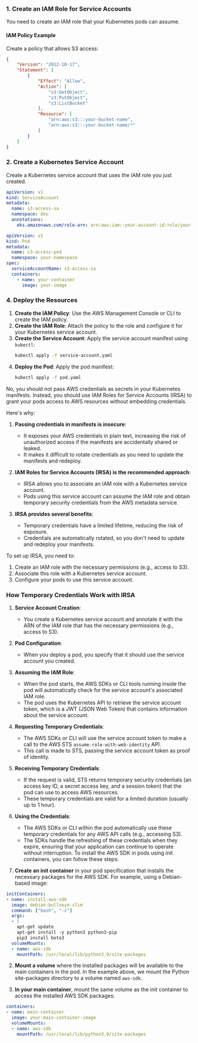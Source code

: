 
### 1. Create an IAM Role for Service Accounts
You need to create an IAM role that your Kubernetes pods can assume. 

#### IAM Policy Example

Create a policy that allows S3 access:

```json
{
    "Version": "2012-10-17",
    "Statement": [
        {
            "Effect": "Allow",
            "Action": [
                "s3:GetObject",
                "s3:PutObject",
                "s3:ListBucket"
            ],
            "Resource": [
                "arn:aws:s3:::your-bucket-name",
                "arn:aws:s3:::your-bucket-name/*"
            ]
        }
    ]
}
```


### 2. Create a Kubernetes Service Account

Create a Kubernetes service account that uses the IAM role you just created. 

```yaml
apiVersion: v1
kind: ServiceAccount
metadata:
  name: s3-access-sa
  namespace: dev
  annotations:
    eks.amazonaws.com/role-arn: arn:aws:iam::your-account-id:role/your-iam-role
```


```yaml
apiVersion: v1
kind: Pod
metadata:
  name: s3-access-pod
  namespace: your-namespace
spec:
  serviceAccountName: s3-access-sa
  containers:
    - name: your-container
      image: your-image
```

### 4. Deploy the Resources

1. **Create the IAM Policy**: Use the AWS Management Console or CLI to create the IAM policy.
2. **Create the IAM Role**: Attach the policy to the role and configure it for your Kubernetes service account.
3. **Create the Service Account**: Apply the service account manifest using `kubectl`:
   ```bash
   kubectl apply -f service-account.yaml
   ```
4. **Deploy the Pod**: Apply the pod manifest:
   ```bash
   kubectl apply -f pod.yaml
   ```

No, you should not pass AWS credentials as secrets in your Kubernetes manifests. Instead, you should use IAM Roles for Service Accounts (IRSA) to grant your pods access to AWS resources without embedding credentials.

Here's why:

1. **Passing credentials in manifests is insecure**:
   - It exposes your AWS credentials in plain text, increasing the risk of unauthorized access if the manifests are accidentally shared or leaked.
   - It makes it difficult to rotate credentials as you need to update the manifests and redeploy.

2. **IAM Roles for Service Accounts (IRSA) is the recommended approach**:
   - IRSA allows you to associate an IAM role with a Kubernetes service account.
   - Pods using this service account can assume the IAM role and obtain temporary security credentials from the AWS metadata service.

3. **IRSA provides several benefits**:
   - Temporary credentials have a limited lifetime, reducing the risk of exposure.
   - Credentials are automatically rotated, so you don't need to update and redeploy your manifests.

To set up IRSA, you need to:

1. Create an IAM role with the necessary permissions (e.g., access to S3).
2. Associate this role with a Kubernetes service account.
3. Configure your pods to use this service account.

### How Temporary Credentials Work with IRSA

1. **Service Account Creation**:
   - You create a Kubernetes service account and annotate it with the ARN of the IAM role that has the necessary permissions (e.g., access to S3).

2. **Pod Configuration**:
   - When you deploy a pod, you specify that it should use the service account you created.

3. **Assuming the IAM Role**:
   - When the pod starts, the AWS SDKs or CLI tools running inside the pod will automatically check for the service account's associated IAM role.
   - The pod uses the Kubernetes API to retrieve the service account token, which is a JWT (JSON Web Token) that contains information about the service account.

4. **Requesting Temporary Credentials**:
   - The AWS SDKs or CLI will use the service account token to make a call to the AWS STS `assume-role-with-web-identity` API.
   - This call is made to STS, passing the service account token as proof of identity.

5. **Receiving Temporary Credentials**:
   - If the request is valid, STS returns temporary security credentials (an access key ID, a secret access key, and a session token) that the pod can use to access AWS resources.
   - These temporary credentials are valid for a limited duration (usually up to 1 hour).

6. **Using the Credentials**:
   - The AWS SDKs or CLI within the pod automatically use these temporary credentials for any AWS API calls (e.g., accessing S3).
   - The SDKs handle the refreshing of these credentials when they expire, ensuring that your application can continue to operate without interruption.
To install the AWS SDK in pods using init containers, you can follow these steps:

1. **Create an init container** in your pod specification that installs the necessary packages for the AWS SDK. For example, using a Debian-based image:

```yaml
initContainers:
- name: install-aws-sdk
  image: debian:bullseye-slim
  command: ["bash", "-c"]
  args:
  - |
    apt-get update
    apt-get install -y python3 python3-pip
    pip3 install boto3
  volumeMounts:
  - name: aws-sdk
    mountPath: /usr/local/lib/python3.9/site-packages
```

2. **Mount a volume** where the installed packages will be available to the main containers in the pod. In the example above, we mount the Python site-packages directory to a volume named `aws-sdk`.

3. **In your main container**, mount the same volume as the init container to access the installed AWS SDK packages:

```yaml
containers:
- name: main-container
  image: your-main-container-image
  volumeMounts:
  - name: aws-sdk 
    mountPath: /usr/local/lib/python3.9/site-packages
```

